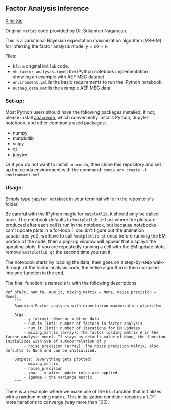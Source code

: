 Factor Analysis Inference
---
[Xihe Xie](https://github.com/axiezai)


Original `Matlab` code provided by Dr. Srikantan Nagarajan.

This is a variational Bayesian expectation maximization algorithm (VB-EM) for inferring the factor analysis model $y = ax + v$.

Files:
 - `bfa.m` original `Matlab` code.
 - `vb_factor_analysis.ipynb` the IPython notebook implementation showing an example with AEF MEG dataset.
 - `environment.yml` is the basic requirements to run the IPython notebook.
 - `nutmeg_data.mat` is the example AEF MEG data.

### Set-up:
Most Python users should have the following packages installed, if not, please install [anaconda](https://www.anaconda.com/distribution/), which conveniently installs Python, Jupyter notebook, and other commonly used packages:
 - numpy
 - matplotlib
 - scipy
 - qt
 - jupyter


Or if you do not want to install `anaconda`, then clone this repository and set up the conda environment with the command: `conda env create -f environment.yml`

### Usage:
Simply type `jupyter notebook` in your terminal while in the repository's folder. 

Be careful with the IPython magic for `matplotlib`, it should only be called once. The notebook defaults to `%matplotlib inline` where the plots are produced after each cell is run in the notebook, but because notebooks can't update plots in a for-loop (I couldn't figure out the animation capabilities yet), we have to call `%matplotlib qt` once before running the EM portion of the code, then a pop-up window will appear that displays the updating plots. If you are repeatedly running a cell with the EM update plots, remove `%matplotlib qt` the second time you run it.

The notebook starts by loading the data, then goes on a step-by-step walk-through of the factor analysis code, the entire algorithm is then compiled into one function in the end.

The final function is named `bfa` with the following descriptions:
```
def bfa(y, num_fa, num_it, mixing_matrix = None, noise_precision = None):
    """
    Bayesian Factor analysis with expectation maximization algorithm
    
    Args:
        - y (array): Nsensor x Ntime data 
        - num_fa (int): number of factors in factor analysis
        - num_it (int): number of iterations for EM updates
        - mixing_matrix (array): The factor loading matrix A in the factor analysis model. If stays as default value of None, the function initializes with SVD of autocorrelation of y
        - noise_precision (array): the noise precision matrix, also defaults to None and can be initialized.
    
    Outputs: (everything gets plotted)
        - mixing_matrix
        - noise_precision
        - xbar - x after update rules are applied.
        - igamma - the variance matrix
    """
```
There is an example where we make use of the `bfa` function that initializes with a random mixing matrix. This initialization condition requires a LOT more iterations to converge (way more than 100).
